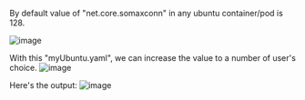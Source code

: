 By default value of "net.core.somaxconn" in any ubuntu container/pod is 128.

![image](https://user-images.githubusercontent.com/10485246/115953446-322c8800-a509-11eb-8d20-97711d30b356.png)


With this "myUbuntu.yaml", we can increase the value to a number of user's choice.
![image](https://user-images.githubusercontent.com/10485246/115953468-5b4d1880-a509-11eb-851a-624baedf7a86.png)

Here's the output:
![image](https://user-images.githubusercontent.com/10485246/115953506-8899c680-a509-11eb-9798-23da770f038e.png)

